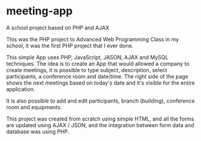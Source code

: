 # meeting-app
A school project based on PHP and AJAX

This was the PHP project to Advanced Web Programming Class in my school, it was the first PHP project that I ever done.

This simple App uses PHP, JavaScript, JASON, AJAX and MySQL techniques. 
The idea is to create an App that would allowed a company to create meetings, it is possible to type subject, description, select participants, a conference room and  date/time. The right side of the page shows the next meetings based on today's date and it's visible for the entire application.

It is also possible to add and edit participants, branch (building), conference room and equipments.

This project was created from scratch using simple HTML, and all the forms are updated using AJAX / JSON, and the integration between form data and database was using PHP.
